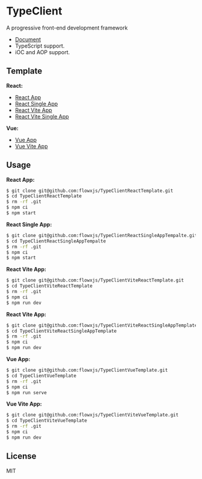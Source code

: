 # TypeClient

A progressive front-end development framework

- [Document](https://flowxjs.github.io/TypeClient)
- TypeScript support.
- iOC and AOP support.

## Template

**React:**

- [React App](https://github.com/flowxjs/TypeClientReactTemplate)
- [React Single App](https://github.com/flowxjs/TypeClientReactSingleAppTempalte)
- [React Vite App](https://github.com/flowxjs/TypeClientViteReactTemplate)
- [React Vite Single App](https://github.com/flowxjs/TypeClientViteReactSingleAppTemplate)

**Vue:**

- [Vue App](https://github.com/flowxjs/TypeClientVueTemplate)
- [Vue Vite App](https://github.com/flowxjs/TypeClientViteVueTemplate)

## Usage

**React App:**

```bash
$ git clone git@github.com:flowxjs/TypeClientReactTemplate.git
$ cd TypeClientReactTemplate
$ rm -rf .git
$ npm ci
$ npm start
```

**React Single App:**

```bash
$ git clone git@github.com:flowxjs/TypeClientReactSingleAppTempalte.git
$ cd TypeClientReactSingleAppTempalte
$ rm -rf .git
$ npm ci
$ npm start
```

**React Vite App:**

```bash
$ git clone git@github.com:flowxjs/TypeClientViteReactTemplate.git
$ cd TypeClientViteReactTemplate
$ rm -rf .git
$ npm ci
$ npm run dev
```

**React Vite App:**

```bash
$ git clone git@github.com:flowxjs/TypeClientViteReactSingleAppTemplate.git
$ cd TypeClientViteReactSingleAppTemplate
$ rm -rf .git
$ npm ci
$ npm run dev
```

**Vue App:**

```bash
$ git clone git@github.com:flowxjs/TypeClientVueTemplate.git
$ cd TypeClientVueTemplate
$ rm -rf .git
$ npm ci
$ npm run serve
```

**Vue Vite App:**

```bash
$ git clone git@github.com:flowxjs/TypeClientViteVueTemplate.git
$ cd TypeClientViteVueTemplate
$ rm -rf .git
$ npm ci
$ npm run dev
```


## License

MIT